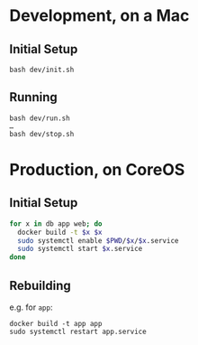 
# Development, on a Mac

## Initial Setup

    bash dev/init.sh

## Running

    bash dev/run.sh
    …
    bash dev/stop.sh


# Production, on CoreOS

## Initial Setup
```bash
for x in db app web; do
  docker build -t $x $x
  sudo systemctl enable $PWD/$x/$x.service
  sudo systemctl start $x.service
done
```

## Rebuilding
e.g. for `app`:

    docker build -t app app
    sudo systemctl restart app.service
